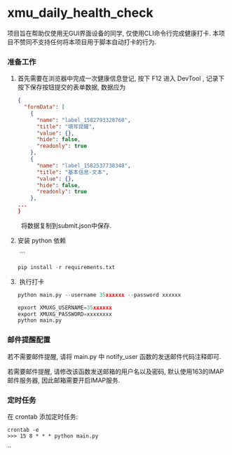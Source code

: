 # xmu_daily_health_check

项目旨在帮助仅使用无GUI界面设备的同学, 仅使用CLI命令行完成健康打卡. 本项目不赞同不支持任何将本项目用于脚本自动打卡的行为.

### 准备工作

1. 首先需要在浏览器中完成一次健康信息登记, 按下 F12 进入 DevTool , 记录下按下保存按钮提交的表单数据, 数据应为 
   
   ```json
   {
     "formData": [
       {
         "name": "label_1582793328760",
         "title": "填写提醒",
         "value": {},
         "hide": false,
         "readonly": true
       },
       {
         "name": "label_1582537738348",
         "title": "基本信息-文本",
         "value": {},
         "hide": false,
         "readonly": true
       },
   ...
   }
   ```

        将数据复制到submit.json中保存. 

2. 安装 python 依赖
   
    ```
   
   ```python
   pip install -r requirements.txt
   ```

3.  执行打卡
   
   ```python
   python main.py --username 35xxxxxx --password xxxxxx
   ```
   
   ```python
   epxort XMUXG_USERNAME=35xxxxxx
   export XMUXG_PASSWORD=xxxxxxxx
   python main.py
   ```

### 邮件提醒配置

若不需要邮件提醒, 请将 main.py 中 notify_user 函数的发送邮件代码注释即可. 

若需要邮件提醒, 请修改该函数发送邮箱的用户名以及密码, 默认使用163的IMAP邮件服务器, 因此邮箱需要开启IMAP服务.

### 定时任务

在 crontab 添加定时任务: 

```shell
crontab -e
>>> 15 8 * * * python main.py
```

``
